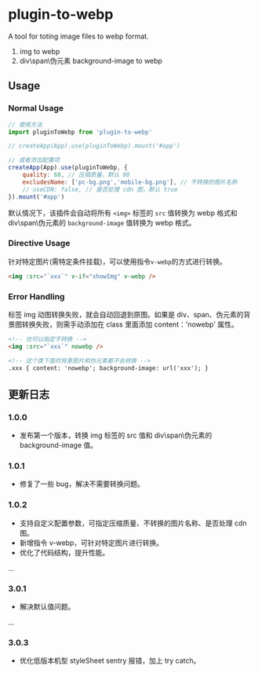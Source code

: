 # plugin-to-webp

A tool for toting image files to webp format.

1. img to webp
2. div\span\伪元素 background-image to webp

## Usage

### Normal Usage

```js
// 使用方法
import pluginToWebp from 'plugin-to-webp'

// createApp(App).use(pluginToWebp).mount('#app')

// 或者添加配置项
createApp(App).use(pluginToWebp, {
    quality: 60, // 压缩质量，默认 80
    excludesName: ['pc-bg.png','mobile-bg.png'], // 不转换的图片名称
    // useCDN: false, // 是否处理 cdn 图，默认 true
}).mount('#app')
```

默认情况下，该插件会自动将所有 `<img>` 标签的 `src` 值转换为 webp 格式和 div\span\伪元素的 `background-image` 值转换为 webp 格式。

### Directive Usage

针对特定图片(需特定条件挂载)，可以使用指令`v-webp`的方式进行转换。

```html
<img :src="`xxx`" v-if="showImg" v-webp />
```

### Error Handling

标签 img 动图转换失败，就会自动回退到原图。如果是 div、span、伪元素的背景图转换失败，则需手动添加在 class 里面添加 content：'nowebp' 属性。

```html
<!-- 也可以指定不转换 -->
<img :src="`xxx`" nowebp />

<!-- 这个类下面的背景图片和伪元素都不会转换 -->
.xxx { content: 'nowebp'; background-image: url('xxx'); }
```

## 更新日志

### 1.0.0

- 发布第一个版本，转换 img 标签的 src 值和 div\span\伪元素的 background-image 值。

### 1.0.1

- 修复了一些 bug，解决不需要转换问题。

### 1.0.2

- 支持自定义配置参数，可指定压缩质量、不转换的图片名称、是否处理 cdn 图。
- 新增指令 v-webp，可针对特定图片进行转换。
- 优化了代码结构，提升性能。

...

### 3.0.1

- 解决默认值问题。

...

### 3.0.3

- 优化低版本机型 styleSheet sentry 报错，加上 try catch。